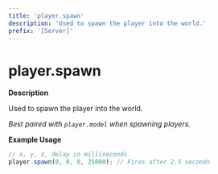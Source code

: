 ```yaml
---
title: 'player.spawn'
description: 'Used to spawn the player into the world.'
prefix: '[Server]'
---
```


# player.spawn

**Description**

Used to spawn the player into the world.

_Best paired with `player.model` when spawning players._

**Example Usage**

```js
// x, y, z, delay in milliseconds
player.spawn(0, 0, 0, 25000); // Fires after 2.5 seconds
```
